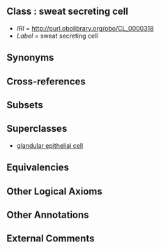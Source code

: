 
## Class : sweat secreting cell

 * *IRI* = http://purl.obolibrary.org/obo/CL_0000318
 * *Label* = sweat secreting cell

## Synonyms


## Cross-references


## Subsets


## Superclasses

 * [glandular epithelial cell](../../CL/50/CL_0000150.md)

## Equivalencies


## Other Logical Axioms


## Other Annotations


## External Comments

